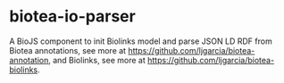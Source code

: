 # biotea-io-parser
A BioJS component to init Biolinks model and parse JSON LD RDF 
from Biotea annotations, see more at 
https://github.com/ljgarcia/biotea-annotation, and Biolinks, see more
at https://github.com/ljgarcia/biotea-biolinks.
